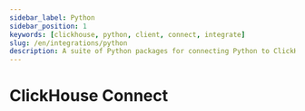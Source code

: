 ```yaml
---
sidebar_label: Python
sidebar_position: 1
keywords: [clickhouse, python, client, connect, integrate]
slug: /en/integrations/python
description: A suite of Python packages for connecting Python to ClickHouse
---
```


# ClickHouse Connect
